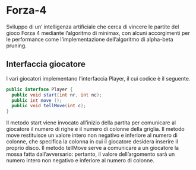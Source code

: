 # Forza-4
Sviluppo di un’ intelligenza artificiale che cerca di vincere le partite del gioco Forza 4 mediante l’algoritmo di minimax, con alcuni accorgimenti per le performance come l’implementazione dell’algoritmo di alpha-beta pruning.

## Interfaccia giocatore
I vari giocatori implementano l’interfaccia Player, il cui codice è il seguente.
```java
public interface Player {
  public void start(int nr, int nc);
  public int move ();
  public void tellMove(int c);
}
```
Il metodo start viene invocato all’inizio della partita per comunicare al giocatore il numero di righe e il numero di colonne della griglia.
Il metodo move restituisce un valore intero non negativo e inferiore al numero di colonne, che specifica la colonna in cui il giocatore desidera inserire il proprio disco.
Il metodo tellMove serve a comunicare a un giocatore la mossa fatta dall’avversario: pertanto, il valore dell’argomento sarà un numero intero non negativo e inferiore al numero di colonne.
